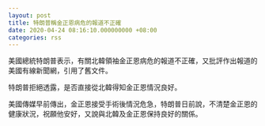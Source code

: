 ```yaml
---
layout: post
title: 特朗普稱金正恩病危的報道不正確
date: 2020-04-24 08:16:10.000000000 +08:00
categories: rss
---
```


美國總統特朗普表示，有關北韓領袖金正恩病危的報道不正確，又批評作出報道的美國有線新聞網，引用了舊文件。

特朗普拒絕透露，是否直接從北韓得知金正恩情況良好。

美國傳媒早前傳出，金正恩接受手術後情況危急，特朗普日前說，不清楚金正恩的健康狀況，祝願他安好，又說與北韓及金正恩保持良好的關係。
